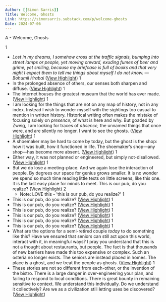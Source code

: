 ```yaml
---
Author: [[Simon Sarris]]
Title: Welcome, Ghosts
Link: https://simonsarris.substack.com/p/welcome-ghosts
Date: 2024-07-06
---
```

A - Welcome, Ghosts

1
- *Lost in my dreams, I somehow cross at the traffic signals, bumping into street lamps or people, yet moving onward, exuding fumes of beer and grime, yet smiling, because my briefcase is full of books and that very night I expect them to tell me things about myself I do not know.*
  *— Bohumil Hrabal* ([View Highlight](https://read.readwise.io/read/01gt7dj5e93n6a00hnfgp9kqa6))
1
- In the prolonged absence of others, our senses both sharpen and diffuse. ([View Highlight](https://read.readwise.io/read/01gt7djxetbqg8swd83y4z8n8h))
1
- The internet houses the greatest museum that the world has ever made. ([View Highlight](https://read.readwise.io/read/01gt7dkn665wgk511kehmdbymx))
1
- I am looking for the things that are not on any map of history, not in any index. Instead I wish to wonder myself with the sightings too casual to mention in written history. Historical writing often makes the mistake of focusing solely on *presence,* of what is here and why. But goaded by Zweig, I am looking for traces of *absence,* the unnamed things that once were, and are silently no longer. I want to see the ghosts. ([View Highlight](https://read.readwise.io/read/01gt7dn1rjpy3hzemahwgqp0fb))
1
- A shoemaker may be hard to come by today, but the ghost is the shop: how it was built, how it functioned in life. The shoemaker’s shop—any shop—has become more absent. ([View Highlight](https://read.readwise.io/read/01gt7dppv7npxt69t061g6a5nr))
1
- Either way, it was not planned or engineered, but simply not-disallowed. ([View Highlight](https://read.readwise.io/read/01gt7dsqt1wmqb6p1cs9mwrjfa))
1
- But we do lose a meeting-place. And we again lose the interaction of people. By degrees our space for genius grows smaller. It is no wonder we spend so much time reading little texts on little screens, like this one. It is the last easy place for minds to meet. This is our pub, do you realize? ([View Highlight](https://read.readwise.io/read/01gt7dvky66gh5egtg6dn3rm3s))
2
    - Note: LOVE this - 'this is our pub, do you realize?'
1
- This is our pub, do you realize? ([View Highlight](https://read.readwise.io/read/01gt7dtv5fc7a0z2p39ws41xqg))
1
- This is our pub, do you realize? ([View Highlight](https://read.readwise.io/read/01gt7dtye69art08fe7anyae96))
1
- This is our pub, do you realize? ([View Highlight](https://read.readwise.io/read/01gt7dv76df82ytgmktfsr2cze))
1
- This is our pub, do you realize? ([View Highlight](https://read.readwise.io/read/01gt7dvc1kjcjseepfb0qs69a3))
1
- This is our pub, do you realize? ([View Highlight](https://read.readwise.io/read/01gt7dvexrpy43072q8mwpd1zx))
1
- This is our pub, do you realize? ([View Highlight](https://read.readwise.io/read/01gt7dvhcxg0cttxffwnkbsmx3))
1
- What are the options for a semi-retired couple *today* to do something like this? Have we ensured that seniors can still act upon this world, interact with it, in meaningful ways? I pray you understand that this is not a thought about restaurants, but people. The fact is that thousands of new barriers have made this too expensive or complex. Such an osteria no longer exists. The seniors are instead placed in homes. The place is a ghost, and we treat the people as ghosts. ([View Highlight](https://read.readwise.io/read/01gt7dxaats855qsbkmfgqa8rp))
1
- These stories are not so different from each-other, or the invention of the bistro. There is a large danger in over-engineering your plan, and failing to respond to local conditions. There is great bounty in remaining sensitive to context. We understand this individually. Do we understand it collectively? Are we as a civilization still letting uses be discovered? ([View Highlight](https://read.readwise.io/read/01gt7dz18jzc6sex9fxc6cwwze))

